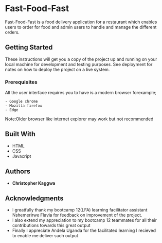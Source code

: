 # Fast-Food-Fast

Fast-Food-Fast is a food delivery application for a restaurant which enables users to order for food and admin users to handle and manage the different orders.

## Getting Started

These instructions will get you a copy of the project up and running on your local machine for development and testing purposes. See deployment for notes on how to deploy the project on a live system.

### Prerequisites

All the user interface requires you to have is a modern browser forexample;
```
- Google chrome
- Mozilla firefox
- Edge
```
Note:Older browser like internet explorer may work but not recommended

## Built With

* HTML
* CSS
* Javacript

## Authors

* **Christopher Kaggwa** 


## Acknowledgments

* I greatfully thank my bootcamp 12(LFA) learning facilitator assistant Nshemerirwe Flavia for feedback on improvement of the project. 
* I also extend my appreciation to my bootcamp 12 teammates for all their contributions towards this great output
* Finally I appreciate Andela Uganda for the facilitated learning I recieved to enable me deliver such output
